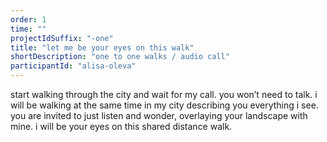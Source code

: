 ```yaml
---
order: 1
time: ""
projectIdSuffix: "-one"
title: "let me be your eyes on this walk"
shortDescription: "one to one walks / audio call"
participantId: "alisa-oleva"
---
```


start walking through the city and wait for my call. you won’t need to talk. i will be walking at the same time in my city describing you everything i see. you are invited to just listen and wonder, overlaying your landscape with mine. i will be your eyes on this shared distance walk.
